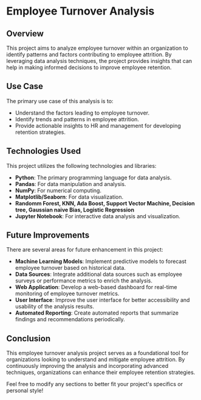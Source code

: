 # Employee Turnover Analysis

## Overview
This project aims to analyze employee turnover within an organization to identify patterns and factors contributing to employee attrition. By leveraging data analysis techniques, the project provides insights that can help in making informed decisions to improve employee retention.

## Use Case
The primary use case of this analysis is to:
- Understand the factors leading to employee turnover.
- Identify trends and patterns in employee attrition.
- Provide actionable insights to HR and management for developing retention strategies.

## Technologies Used
This project utilizes the following technologies and libraries:
- **Python**: The primary programming language for data analysis.
- **Pandas**: For data manipulation and analysis.
- **NumPy**: For numerical computing.
- **Matplotlib/Seaborn**: For data visualization.
- **Randomm Forest, KNN, Ada Boost, Support Vector Machine, Decision tree, Gaussian naive Bias, Logistic Regression**
- **Jupyter Notebook**: For interactive data analysis and visualization.

## Future Improvements
There are several areas for future enhancement in this project:
- **Machine Learning Models**: Implement predictive models to forecast employee turnover based on historical data.
- **Data Sources**: Integrate additional data sources such as employee surveys or performance metrics to enrich the analysis.
- **Web Application**: Develop a web-based dashboard for real-time monitoring of employee turnover metrics.
- **User Interface**: Improve the user interface for better accessibility and usability of the analysis results.
- **Automated Reporting**: Create automated reports that summarize findings and recommendations periodically.

## Conclusion
This employee turnover analysis project serves as a foundational tool for organizations looking to understand and mitigate employee attrition. By continuously improving the analysis and incorporating advanced techniques, organizations can enhance their employee retention strategies.

Feel free to modify any sections to better fit your project's specifics or personal style!
